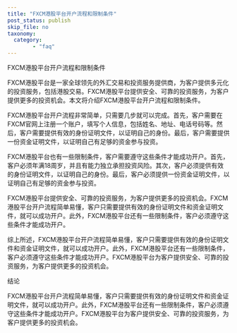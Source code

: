 ```yaml
---
title: "FXCM港股平台开户流程和限制条件"
post_status: publish
skip_file: no
taxonomy:
  category:
        - "faq"
---
```


FXCM港股平台开户流程和限制条件

FXCM港股平台是一家全球领先的外汇交易和投资服务提供商，为客户提供多元化的投资服务，包括港股交易。FXCM港股平台提供安全、可靠的投资服务，为客户提供更多的投资机会。本文将介绍FXCM港股平台开户流程和限制条件。

FXCM港股平台开户流程非常简单，只需要几步就可以完成。首先，客户需要在FXCM官网上注册一个账户，填写个人信息，包括姓名、地址、电话号码等。然后，客户需要提供有效的身份证明文件，以证明自己的身份。最后，客户需要提供一份资金证明文件，以证明自己有足够的资金参与投资。

FXCM港股平台也有一些限制条件，客户需要遵守这些条件才能成功开户。首先，客户必须年满18周岁，并且有能力独立承担投资风险。其次，客户必须提供有效的身份证明文件，以证明自己的身份。最后，客户必须提供一份资金证明文件，以证明自己有足够的资金参与投资。

FXCM港股平台提供安全、可靠的投资服务，为客户提供更多的投资机会。FXCM港股平台开户流程简单易懂，客户只需要提供有效的身份证明文件和资金证明文件，就可以成功开户。此外，FXCM港股平台还有一些限制条件，客户必须遵守这些条件才能成功开户。

综上所述，FXCM港股平台开户流程简单易懂，客户只需要提供有效的身份证明文件和资金证明文件，就可以成功开户。此外，FXCM港股平台还有一些限制条件，客户必须遵守这些条件才能成功开户。FXCM港股平台为客户提供安全、可靠的投资服务，为客户提供更多的投资机会。

结论

FXCM港股平台开户流程简单易懂，客户只需要提供有效的身份证明文件和资金证明文件，就可以成功开户。此外，FXCM港股平台还有一些限制条件，客户必须遵守这些条件才能成功开户。FXCM港股平台为客户提供安全、可靠的投资服务，为客户提供更多的投资机会。
